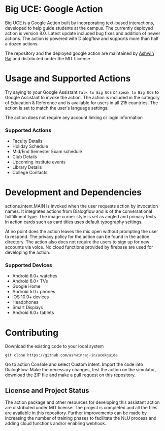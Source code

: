 
# Big UCE: Google Action
Big UCE is a Google Action built by incorporating text-based interactions, developed to help guide students at the campus. The currently deployed action is version 8.0. Latest update included bug fixes and addition of newer actions. The action is powered with Dialogflow and supports more than half a dozen actions.

The repository and the deployed google action are maintained by [Ashwin Raj](https://github.com/ashwinraj-in/) and distributed under the MIT License.

# Usage and Supported Actions
Try saying to your Google Assistant `Talk to Big UCE` or `Speak to Big UCE` to Google Assistant to invoke the action. The action is included in the category of Education & Reference and is available for users in all 215 countries. The action is set to match the user's language settings.

The action does not require any account linking or login information

### Supported Actions
- Faculty Details
- Holiday Schedule
- Mid/End Semester Exam schedule
- Club Details
- Upcoming institute events
- Library Details
- College Contacts

# Development and Dependencies
actions.intent.MAIN is invoked when the user requests action by invocation names. It integrates actions from Dialogflow and is of the conversational fullfillment type. The image corner style is set as angled and primary texts in action cards such as card titles uses default typography settings.

At no point does the action leaves the mic open without prompting the user to respond. The privacy policy for the action can be found in the action directory. The action also does not require the users to sign up for new accounts via voice. No cloud functions provided by firebase are used for developing the action.

### Supported Devices
- Android 6.0+ watches
- Android 6.0+ TVs
- Google Home
- Android 5.0+ phones
- iOS 10.0+ devices
- Headphones
- Smart Displays
- Android 6.0+ tablets

# Contributing
Download the existing code to your local system
```
git clone https://github.com/ashwinraj-in/ucekguide
```
Go to action Console and select Custom intent. Import the code into DialogFlow. Make the necessary changes, test the action on the simulator, download the ZIP file and make a pull request on this repository.

## License and Project Status
The action package and other resources for developing this assistant action are distributed under MIT license. The project is completed and all the files are available in this repository. Further improvements can be made by increasing the number of training phases to facilitate the NLU process and adding cloud functions and/or enabling webhook.
